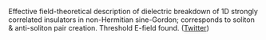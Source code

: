 
Effective field-theoretical description of dielectric breakdown of 1D strongly correlated insulators in non-Hermitian sine-Gordon; corresponds to soliton & anti-soliton pair creation. Threshold E-field found. ([Twitter](https://twitter.com/JoshuahHeath/status/1163870229979516928))
